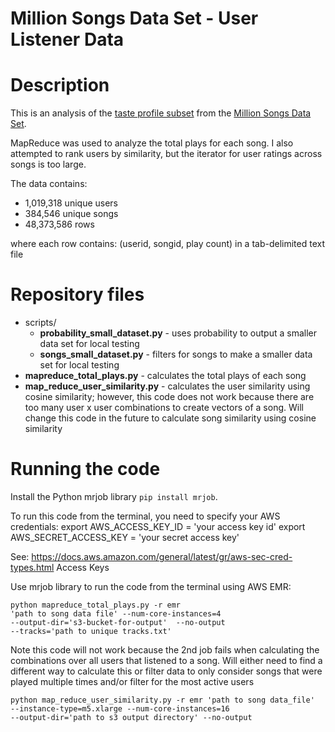 # Million Songs Data Set - User Listener Data

# Description

This is an analysis of the [taste profile subset](https://labrosa.ee.columbia.edu/millionsong/tasteprofile) from the [Million Songs Data Set](https://labrosa.ee.columbia.edu/millionsong/). 

MapReduce was used to analyze the total plays for each song. I also attempted to rank users by similarity, but the iterator for user ratings across songs is too large.

The data contains:
* 1,019,318 unique users
* 384,546 unique songs
* 48,373,586 rows

where each row contains:
(userid, songid, play count) in a tab-delimited text file


# Repository files
+ scripts/
    * **probability_small_dataset.py** - uses probability to output a smaller data set for local testing
    * **songs_small_dataset.py** - filters for songs to make a smaller data set for local testing
+ **mapreduce_total_plays.py** - calculates the total plays of each song
+ **map_reduce_user_similarity.py** - calculates the user similarity using cosine similarity; however, this code does not work because there are too many user x user combinations to create vectors of a song. Will change this code in the future to calculate song similarity using cosine similarity

# Running the code

Install the Python mrjob library `pip install mrjob`.

To run this code from the terminal, you need to specify your AWS credentials:
export AWS_ACCESS_KEY_ID = 'your access key id'
export AWS_SECRET_ACCESS_KEY = 'your secret access key' 

See: https://docs.aws.amazon.com/general/latest/gr/aws-sec-cred-types.html Access Keys

Use mrjob library to run the code from the terminal using AWS EMR: 
```
python mapreduce_total_plays.py -r emr 
'path to song data file' --num-core-instances=4 
--output-dir='s3-bucket-for-output'  --no-output 
--tracks='path to unique tracks.txt'
```

Note this code will not work because the 2nd job fails when calculating the combinations over all users that listened to a song. Will either need to find a different way to calculate this or filter data to only consider songs that were played multiple times and/or filter for the most active users
```
python map_reduce_user_similarity.py -r emr 'path to song data_file'
--instance-type=m5.xlarge --num-core-instances=16 
--output-dir='path to s3 output directory' --no-output
```